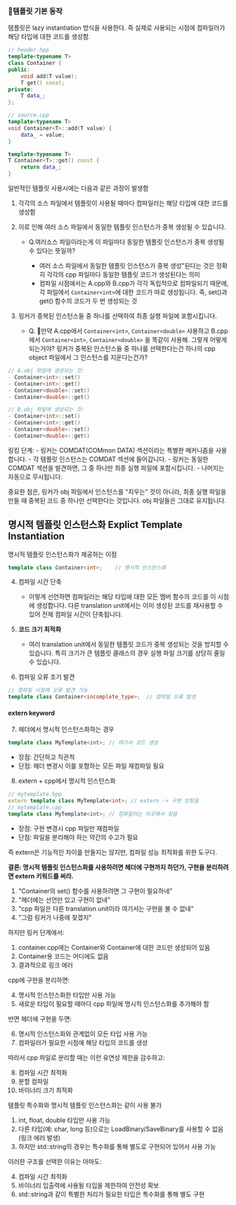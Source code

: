 

### 템플릿 기본 동작

템플릿은 lazy instantiation 방식을 사용한다. 즉 실제로 사용되는 시점에 컴파일러가 해당 타입에 대한 코드를 생성함.

```cpp
// header.hpp
template<typename T>
class Container {
public:
    void add(T value);
    T get() const;
private:
    T data_;
};

// source.cpp
template<typename T>
void Container<T>::add(T value) {
    data_ = value;
}

template<typename T>
T Container<T>::get() const {
    return data_;
}
```


일반적인 템플릿 사용시에는 다음과 같은 과정이 발생함

1. 각각의 소스 파일에서 템플릿이 사용될 때마다 컴파일러는 해당 타입에 대한 코드를 생성함
2. 이로 인해 여러 소스 파일에서 동일한 템플릿 인스턴스가 중복 생성될 수 있습니다.
	* Q.여러소스 파일이라는게 이 파일마다 동일한 템플릿 인스턴스가 중복 생성될 수 있다는 뜻일까?

		*  여러 소스 파일에서 동일한 템플릿 인스턴스가 중복 생성"된다는 것은 정확히 각각의 cpp 파일마다 동일한 템플릿 코드가 생성된다는 의미
		* 컴파일 시점에서는 A.cpp와 B.cpp가 각각 독립적으로 컴파일되기 때문에, 각 파일에서 `Container<int>`에 대한 코드가 따로 생성됩니다. 즉, set()과 get() 함수의 코드가 두 번 생성되는 것
	  
	  
3. 링커가 중복된 인스턴스들 중 하나를 선택하여 최종 실행 파일에 포함시킵니다.
	* Q. 만약 A.cpp에서 `Container<int>`, `Container<double>`  사용하고  B.cpp에서 `Container<int>`, `Container<double>` 을 똑같이 사용해. 그렇게 어떻게 되는거야? 링커가 중복된 인스턴스들 중 하나를 선택한다는건 하나의 cpp object 파일에서 그 인스턴스를 지운다는건가? 

```cpp
// A.obj 파일에 생성되는 것:
- Container<int>::set()
- Container<int>::get()
- Container<double>::set()
- Container<double>::get()

// B.obj 파일에 생성되는 것:
- Container<int>::set()
- Container<int>::get()
- Container<double>::set()
- Container<double>::get()
```

링킹 단계:
    - 링커는 COMDAT(COMmon DATA) 섹션이라는 특별한 메커니즘을 사용합니다.
    - 각 템플릿 인스턴스는 COMDAT 섹션에 들어갑니다.
    - 링커는 동일한 COMDAT 섹션을 발견하면, 그 중 하나만 최종 실행 파일에 포함시킵니다.
    - 나머지는 자동으로 무시됩니다.

중요한 점은, 링커가 obj 파일에서 인스턴스를 "지우는" 것이 아니라, 최종 실행 파일을 만들 때 중복된 코드 중 하나만 선택한다는 것입니다. obj 파일들은 그대로 유지됩니다.


## 명시적 템플릿 인스턴스화 Explict Template Instantiation

명시적 템플릿 인스턴스화가 제공하는 이점

```cpp
template class Container<int>;    // 명시적 인스턴스화
```

4. 컴파일 시간 단축
	* 이렇게 선언하면 컴파일러는 해당 타입에 대한 모든 멤버 함수의 코드를 이 시점에 생성합니다. 다른 translation unit에서는 이미 생성된 코드를 재사용할 수 있어 전체 컴파일 시간이 단축됩니다.

5. **코드 크기 최적화**
	* 여러 translation unit에서 동일한 템플릿 코드가 중복 생성되는 것을 방지할 수 있습니다. 특히 크기가 큰 템플릿 클래스의 경우 실행 파일 크기를 상당히 줄일 수 있습니다.
	
6. 컴파일 오류 조기 발견

```cpp
// 컴파일 시점에 오류 발견 가능
template class Container<incomplete_type>;  // 컴파일 오류 발생
```


#### extern keyword

7. 헤더에서 명시적 인스턴스화하는 경우

```cpp
template class MyTemplate<int>; // 여기서 코드 생성
```

- 장점: 간단하고 직관적
- 단점: 헤더 변경시 이를 포함하는 모든 파일 재컴파일 필요

8. extern + cpp에서 명시적 인스턴스화
```cpp
// mytemplate.hpp
extern template class MyTemplate<int>; // extern -> 구현 안찾음
// mytemplate.cpp
template class MyTemplate<int>; // 컴파일러는 이곳에서 찾음
```

- 장점: 구현 변경시 cpp 파일만 재컴파일
- 단점: 파일을 분리해야 하는 약간의 수고가 필요


즉 extern은 기능적인 차이를 만들지는 않지만, 컴파일 성능 최적화를 위한 도구다.


**결론: 명시적 템플릿 인스턴스화를 사용하려면 헤더에 구현까지 하던가, 구현을 분리하려면 extern 키워드를 써라.**




1. "Container<float>의 set() 함수를 사용하려면 그 구현이 필요하네"
2. "헤더에는 선언만 있고 구현이 없네"
3. "cpp 파일은 다른 translation unit이라 여기서는 구현을 볼 수 없네"
4. "그럼 링커가 나중에 찾겠지"

하지만 링커 단계에서:

1. container.cpp에는 Container<int>와 Container<double>에 대한 코드만 생성되어 있음
2. Container<float>용 코드는 어디에도 없음
3. 결과적으로 링크 에러



cpp에 구현을 분리하면:

4. 명시적 인스턴스화한 타입만 사용 가능
5. 새로운 타입이 필요할 때마다 cpp 파일에 명시적 인스턴스화를 추가해야 함

반면 헤더에 구현을 두면:

6. 명시적 인스턴스화와 관계없이 모든 타입 사용 가능
7. 컴파일러가 필요한 시점에 해당 타입의 코드를 생성

따라서 cpp 파일로 분리할 때는 이런 유연성 제한을 감수하고:

8. 컴파일 시간 최적화
9. 분할 컴파일
10. 바이너리 크기 최적화



템플릿 특수화와 명시적 템플릿 인스턴스화는 같이 사용 불가


1. int, float, double 타입만 사용 가능
2. 다른 타입(예: char, long 등)으로는 LoadBinary/SaveBinary를 사용할 수 없음 (링크 에러 발생)
3. 하지만 std::string의 경우는 특수화를 통해 별도로 구현되어 있어서 사용 가능

이러한 구조를 선택한 이유는 아마도:

4. 컴파일 시간 최적화
5. 바이너리 입출력에 사용될 타입을 제한하여 안전성 확보
6. std::string과 같이 특별한 처리가 필요한 타입은 특수화를 통해 별도 구현
